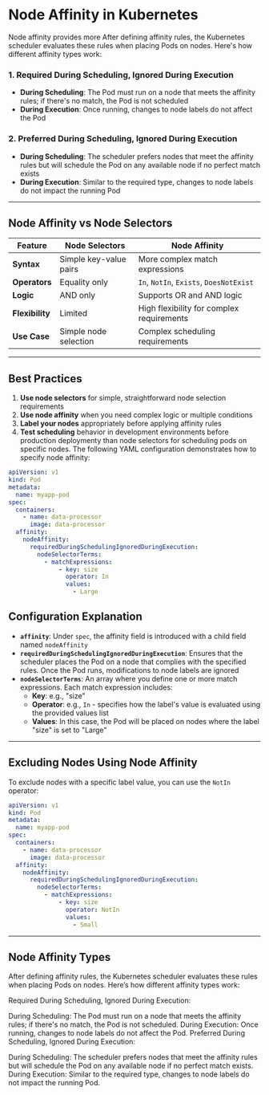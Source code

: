 # Node Affinity in Kubernetes

Node affinity provides more After defining affinity rules, the Kubernetes scheduler evaluates these rules when placing Pods on nodes. Here's how different affinity types work:

### 1. Required During Scheduling, Ignored During Execution

- **During Scheduling**: The Pod must run on a node that meets the affinity rules; if there's no match, the Pod is not scheduled
- **During Execution**: Once running, changes to node labels do not affect the Pod

### 2. Preferred During Scheduling, Ignored During Execution

- **During Scheduling**: The scheduler prefers nodes that meet the affinity rules but will schedule the Pod on any available node if no perfect match exists
- **During Execution**: Similar to the required type, changes to node labels do not impact the running Pod

---

## Node Affinity vs Node Selectors

| Feature | Node Selectors | Node Affinity |
|---------|----------------|---------------|
| **Syntax** | Simple key-value pairs | More complex match expressions |
| **Operators** | Equality only | `In`, `NotIn`, `Exists`, `DoesNotExist` |
| **Logic** | AND only | Supports OR and AND logic |
| **Flexibility** | Limited | High flexibility for complex requirements |
| **Use Case** | Simple node selection | Complex scheduling requirements |

---

## Best Practices

1. **Use node selectors** for simple, straightforward node selection requirements
2. **Use node affinity** when you need complex logic or multiple conditions
3. **Label your nodes** appropriately before applying affinity rules
4. **Test scheduling** behavior in development environments before production deploymenty than node selectors for scheduling pods on specific nodes. The following YAML configuration demonstrates how to specify node affinity:

```yaml
apiVersion: v1
kind: Pod
metadata:
  name: myapp-pod
spec:
  containers:
    - name: data-processor
      image: data-processor
  affinity:
    nodeAffinity:
      requiredDuringSchedulingIgnoredDuringExecution:
        nodeSelectorTerms:
          - matchExpressions:
              - key: size
                operator: In
                values:
                  - Large
```

## Configuration Explanation

- **`affinity`**: Under `spec`, the affinity field is introduced with a child field named `nodeAffinity`
- **`requiredDuringSchedulingIgnoredDuringExecution`**: Ensures that the scheduler places the Pod on a node that complies with the specified rules. Once the Pod runs, modifications to node labels are ignored
- **`nodeSelectorTerms`**: An array where you define one or more match expressions. Each match expression includes:
  - **Key**: e.g., "size"
  - **Operator**: e.g., `In` - specifies how the label's value is evaluated using the provided values list
  - **Values**: In this case, the Pod will be placed on nodes where the label "size" is set to "Large"

---

## Excluding Nodes Using Node Affinity
To exclude nodes with a specific label value, you can use the `NotIn` operator:

```yaml
apiVersion: v1
kind: Pod
metadata:
  name: myapp-pod
spec:
  containers:
    - name: data-processor
      image: data-processor
  affinity:
    nodeAffinity:
      requiredDuringSchedulingIgnoredDuringExecution:
        nodeSelectorTerms:
          - matchExpressions:
              - key: size
                operator: NotIn
                values:
                  - Small
```

---

## Node Affinity Types
After defining affinity rules, the Kubernetes scheduler evaluates these rules when placing Pods on nodes. Here’s how different affinity types work:

Required During Scheduling, Ignored During Execution:

During Scheduling: The Pod must run on a node that meets the affinity rules; if there's no match, the Pod is not scheduled.
During Execution: Once running, changes to node labels do not affect the Pod.
Preferred During Scheduling, Ignored During Execution:

During Scheduling: The scheduler prefers nodes that meet the affinity rules but will schedule the Pod on any available node if no perfect match exists.
During Execution: Similar to the required type, changes to node labels do not impact the running Pod.

